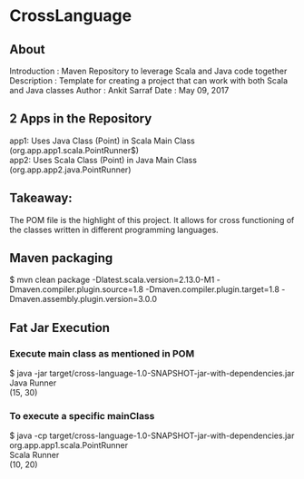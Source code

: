 # CrossLanguage

## About
Introduction : Maven Repository to leverage Scala and Java code together
Description  : Template for creating a project that can work with both Scala and Java classes
Author       : Ankit Sarraf
Date         : May 09, 2017

## 2 Apps in the Repository
app1: Uses Java Class (Point) in Scala Main Class (org.app.app1.scala.PointRunner$)
<br/>app2: Uses Scala Class (Point) in Java Main Class (org.app.app2.java.PointRunner)

## Takeaway:
The POM file is the highlight of this project. It allows for cross functioning of the classes written in different programming languages.

## Maven packaging
$ mvn clean package -Dlatest.scala.version=2.13.0-M1 -Dmaven.compiler.plugin.source=1.8 -Dmaven.compiler.plugin.target=1.8 -Dmaven.assembly.plugin.version=3.0.0

## Fat Jar Execution
### Execute main class as mentioned in POM
$ java -jar target/cross-language-1.0-SNAPSHOT-jar-with-dependencies.jar 
<br>Java Runner
<br>(15, 30)

### To execute a specific mainClass
$ java -cp target/cross-language-1.0-SNAPSHOT-jar-with-dependencies.jar org.app.app1.scala.PointRunner
<br>Scala Runner
<br>(10, 20)
